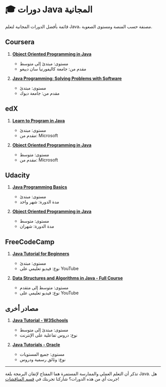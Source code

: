 # 🎓 دورات Java المجانية

قائمة بأفضل الدورات المجانية لتعلم Java، مصنفة حسب المنصة ومستوى الصعوبة.

## Coursera

1. **[Object Oriented Programming in Java](https://www.coursera.org/specializations/object-oriented-programming)** 
   - مستوى: مبتدئ إلى متوسط
   - مقدم من: جامعة كاليفورنيا سان دييغو

2. **[Java Programming: Solving Problems with Software](https://www.coursera.org/learn/java-programming)**
   - مستوى: مبتدئ
   - مقدم من: جامعة ديوك

## edX

1. **[Learn to Program in Java](https://www.edx.org/course/learn-to-program-in-java-2)**
   - مستوى: مبتدئ
   - مقدم من: Microsoft

2. **[Object Oriented Programming in Java](https://www.edx.org/course/object-oriented-programming-in-java-3)**
   - مستوى: متوسط
   - مقدم من: Microsoft

## Udacity

1. **[Java Programming Basics](https://www.udacity.com/course/java-programming-basics--ud282)**
   - مستوى: مبتدئ
   - مدة الدورة: شهر واحد

2. **[Object Oriented Programming in Java](https://www.udacity.com/course/object-oriented-programming-in-java--ud283)**
   - مستوى: متوسط
   - مدة الدورة: شهران

## FreeCodeCamp

1. **[Java Tutorial for Beginners](https://www.youtube.com/watch?v=eIrMbAQSU34)**
   - مستوى: مبتدئ
   - نوع: فيديو تعليمي على YouTube

2. **[Data Structures and Algorithms in Java - Full Course](https://www.youtube.com/watch?v=RBSGKlAvoiM)**
   - مستوى: متوسط إلى متقدم
   - نوع: فيديو تعليمي على YouTube

## مصادر أخرى

1. **[Java Tutorial - W3Schools](https://www.w3schools.com/java/)**
   - مستوى: مبتدئ إلى متوسط
   - نوع: دروس تفاعلية على الإنترنت

2. **[Java Tutorials - Oracle](https://docs.oracle.com/javase/tutorial/)**
   - مستوى: جميع المستويات
   - نوع: وثائق رسمية ودروس

---

تذكر أن التعلم العملي والممارسة المستمرة هما المفتاح لإتقان البرمجة بلغة Java. هل جربت أي من هذه الدورات؟ شاركنا تجربتك في [قسم المناقشات](https://github.com/u4java/community/discussions)!

